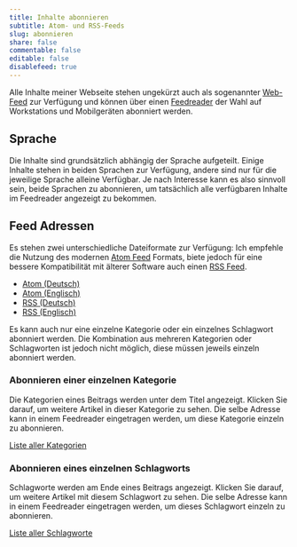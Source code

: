 ```yaml
---
title: Inhalte abonnieren
subtitle: Atom- und RSS-Feeds
slug: abonnieren
share: false
commentable: false
editable: false
disablefeed: true
---
```


Alle Inhalte meiner Webseite stehen ungekürzt auch als sogenannter [Web-Feed](https://de.wikipedia.org/wiki/Web-Feed) zur Verfügung und können über einen [Feedreader](https://de.wikipedia.org/wiki/Feedreader) der Wahl auf Workstations und Mobilgeräten abonniert werden.


## Sprache
Die Inhalte sind grundsätzlich abhängig der Sprache aufgeteilt. Einige Inhalte stehen in beiden Sprachen zur Verfügung, andere sind nur für die jeweilige Sprache alleine Verfügbar.
Je nach Interesse kann es also sinnvoll sein, beide Sprachen zu abonnieren, um tatsächlich alle verfügbaren Inhalte im Feedreader angezeigt zu bekommen.


## Feed Adressen

Es stehen zwei unterschiedliche Dateiformate zur Verfügung: Ich empfehle die Nutzung des modernen [Atom Feed](https://de.wikipedia.org/wiki/Atom_(Format)) Formats, biete jedoch für eine bessere Kompatibilität mit älterer Software auch einen [RSS Feed](https://de.wikipedia.org/wiki/RSS_(Web-Feed)).

- <a href="/de/feed.atom" rel="related" type="application/atom+xml">Atom (Deutsch)</a>
- <a href="/feed.atom" rel="related" type="application/atom+xml">Atom (Englisch)</a>
- <a href="/de/feed.rss" rel="related" type="application/rss+xml">RSS (Deutsch)</a>
- <a href="/feed.rss" rel="related" type="application/rss+xml">RSS (Englisch)</a>

Es kann auch nur eine einzelne Kategorie oder ein einzelnes Schlagwort abonniert werden. Die Kombination aus mehreren Kategorien oder Schlagworten ist jedoch nicht möglich, diese müssen jeweils einzeln abonniert werden.

### Abonnieren einer einzelnen Kategorie

Die Kategorien eines Beitrags werden unter dem Titel angezeigt. Klicken Sie darauf, um weitere Artikel in dieser Kategorie zu sehen. Die selbe Adresse kann in einem Feedreader eingetragen werden, um diese Kategorie einzeln zu abonnieren.

[Liste aller Kategorien](/de/categories/)

### Abonnieren eines einzelnen Schlagworts

Schlagworte werden am Ende eines Beitrags angezeigt. Klicken Sie darauf, um weitere Artikel mit diesem Schlagwort zu sehen. Die selbe Adresse kann in einem Feedreader eingetragen werden, um dieses Schlagwort einzeln zu abonnieren.

[Liste aller Schlagworte](/de/tags/)
